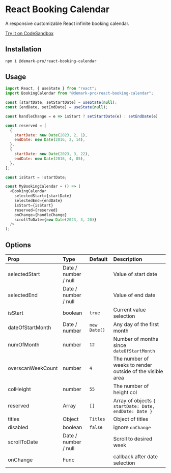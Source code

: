 # React Booking Calendar

A responsive customizable React infinite booking calendar.

[Try it on CodeSandbox](https://codesandbox.io/s/react-booking-calendar-example-t9sdt0)

## Installation

```bash
npm i @demark-pro/react-booking-calendar
```

## Usage

```js
import React, { useState } from "react";
import BookingCalendar from "@demark-pro/react-booking-calendar";

const [startDate, setStartDate] = useState(null);
const [endDate, setEndDate] = useState(null);

const handleChange = e => isStart ? setStartDate(e) : setEndDate(e)

const reserved = [
  {
    startDate: new Date(2023, 2, 1),
    endDate: new Date(2016, 2, 14),
  },
  {
    startDate: new Date(2023, 3, 22),
    endDate: new Date(2016, 4, 05),
  },
];

const isStart = !startDate;

const MyBookingCalendar = () => (
  <BookingCalendar
    selectedStart={startDate}
    selectedEnd={endDate}
    isStart={isStart}
    reserved={reserved}
    onChange={handleChange}
    scrollToDate={new Date(2023, 3, 20)}
  />
);
```

## Options

| Prop               | Type                  | Default        | Description                                               |
| :----------------- | :-------------------- | :------------- | :-------------------------------------------------------- |
| selectedStart      | Date / number / null  |                | Value of start date                                       |
| selectedEnd        | Date / number / null  |                | Value of end date                                         |
| isStart            | boolean               | `true`         | Current value selection                                   |
| dateOfStartMonth   | Date / number         | `new Date()`   | Any day of the first month                                |
| numOfMonth         | number                | `12`           | Number of months since `dateOfStartMonth`                 |
| overscanWeekCount  | number                | `4`            | The number of weeks to render outside of the visible area |
| colHeight          | number                | `55`           | The number of height col                                  |
| reserved           | Array                 | `[]`           | Array of objects `{ startDate: Date, endDate: Date }`     |
| titles             | Object                | `Titles`       | Object of titles                                          |
| disabled           | boolean               | `false`        | ignore `onChange`                                         |
| scrollToDate       | Date / number / null  |                | Scroll to desired week                                    |
| onChange           | Func                  |                | callback after date selection                             |


